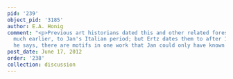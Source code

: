 ```yaml
---
pid: '239'
object_pid: '3185'
author: E.A. Honig
comment: "<p>Previous art historians dated this and other related forest landscapes
  much earlier, to Jan's Italian period; but Ertz dates them to after 1604 because,
  he says, there are motifs in one work that Jan could only have known from Prague.</p>"
post_date: June 17, 2012
order: '238'
collection: discussion
---
```


